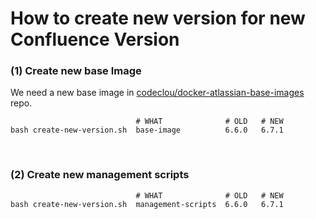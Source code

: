 # How to create new version for new Confluence Version


### (1) Create new base Image

We need a new base image in [codeclou/docker-atlassian-base-images](https://github.com/codeclou/docker-atlassian-base-images) repo.

```
                            # WHAT              # OLD   # NEW
bash create-new-version.sh  base-image          6.6.0   6.7.1
```


&nbsp;

### (2) Create new management scripts

```
                            # WHAT              # OLD   # NEW
bash create-new-version.sh  management-scripts  6.6.0   6.7.1
```
